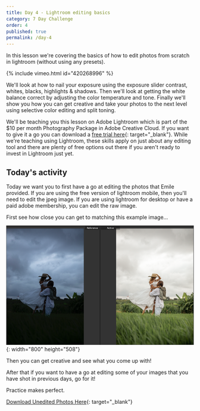 ```yaml
---
title: Day 4 - Lightroom editing basics
category: 7 Day Challenge
order: 4
published: true
permalink: /day-4
---
```


In this lesson we're covering the basics of how to edit photos from scratch in lightroom (without using any presets).&nbsp;

{% include vimeo.html id="420268996" %}

We'll look at how to nail your exposure using the exposure slider contrast, whites, blacks, highlights & shadows. Then we'll look at getting the white balance correct by adjusting the color temperature and tone. Finally we'll show you how you can get creative and take your photos to the next level using selective color editing and split toning.&nbsp;

We'll be teaching you this lesson on Adobe Lightroom which is part of the $10 per month Photography Package in Adobe Creative Cloud. If you want to give it a go you can download a [free trial here](https://www.adobe.com/products/photoshop-lightroom/free-trial-download.html){: target="_blank"}. While we're teaching using Lightroom, these skills apply on just about any editing tool and there are plenty of free options out there if you aren't ready to invest in Lightroom just yet.&nbsp;&nbsp;

## Today's activity

Today we want you to first have a go at editing the photos that Emile provided. If you are using the free version of lightroom mobile, then you'll need to edit the jpeg image. If you are using lightroom for desktop or have a paid adobe membership, you can edit the raw image.

First see how close you can get to matching this example image…

![](/uploads/screen-shot-2020-05-19-at-8-53-36-pm.png){: width="800" height="508"}

Then you can get creative and see what you come up with\!

After that if you want to have a go at editing some of your images that you have shot in previous days, go for it\!

Practice makes perfect.

[Download Unedited Photos Here](https://drive.google.com/open?id=1yyAbkaRzcM9QR99atbUl9UW0YhrEpVhV){: target="_blank"}